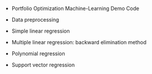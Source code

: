 - Portfolio Optimization
 Machine-Learning Demo Code

- Data preprocessing

- Simple linear regression

- Multiple linear regression: backward elimination method

- Polynomial regression

- Support vector regression
